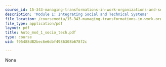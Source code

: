 ```yaml
---
course_id: 15-343-managing-transformations-in-work-organizations-and-society-spring-2002
description: 'Module 1: Integrating Social and Technical Systems'
file_location: /coursemedia/15-343-managing-transformations-in-work-organizations-and-society-spring-2002/f95488d82bec6e6dbf4986308b678f2c_Auto_mod_1_socio_tech.pdf
file_type: application/pdf
layout: pdf
title: Auto_mod_1_socio_tech.pdf
type: course
uid: f95488d82bec6e6dbf4986308b678f2c

---
```

None